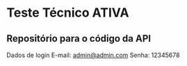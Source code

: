 # Teste Técnico ATIVA
## Repositório para o código da API

Dados de login
E-mail: admin@admin.com
Senha: 12345678
